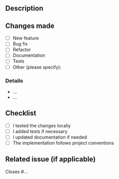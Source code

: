 ## Description

<!-- Briefly explain what this PR does and why it is needed -->

## Changes made

- [ ] New feature
- [ ] Bug fix
- [ ] Refactor
- [ ] Documentation
- [ ] Tests
- [ ] Other (please specify):

### Details

<!-- Key changes made in this PR -->
- ...
- ...

## Checklist

- [ ] I tested the changes locally
- [ ] I added tests if necessary
- [ ] I updated documentation if needed
- [ ] The implementation follows project conventions

## Related issue (if applicable)

Closes #...

